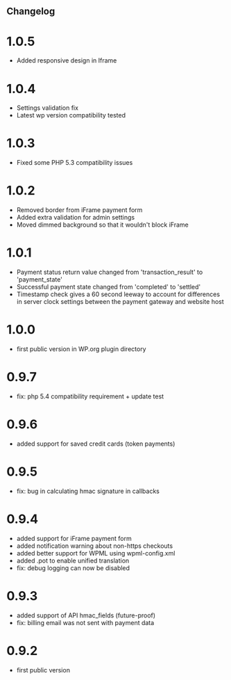 ## Changelog ##

# 1.0.5 # 
* Added responsive design in Iframe

# 1.0.4 # 
* Settings validation fix
* Latest wp version compatibility tested

# 1.0.3 #
* Fixed some PHP 5.3 compatibility issues

# 1.0.2 #
* Removed border from iFrame payment form
* Added extra validation for admin settings
* Moved dimmed background so that it wouldn't block iFrame

# 1.0.1 #
* Payment status return value changed from 'transaction_result' to 'payment_state'
* Successful payment state changed from 'completed' to 'settled'
* Timestamp check gives a 60 second leeway to account for differences in server clock settings between the payment gateway and website host

# 1.0.0 #
* first public version in WP.org plugin directory

# 0.9.7 #
* fix: php 5.4 compatibility requirement + update test

# 0.9.6 #
* added support for saved credit cards (token payments)

# 0.9.5 #
* fix: bug in calculating hmac signature in callbacks

# 0.9.4 #
* added support for iFrame payment form
* added notification warning about non-https checkouts
* added better support for WPML using wpml-config.xml
* added .pot to enable unified translation
* fix: debug logging can now be disabled

# 0.9.3 #
* added support of API hmac_fields (future-proof)
* fix: billing email was not sent with payment data

# 0.9.2 #
* first public version